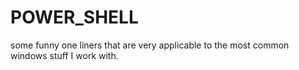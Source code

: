 # POWER_SHELL
some funny one liners that are very applicable to the most common windows stuff I work with. 
